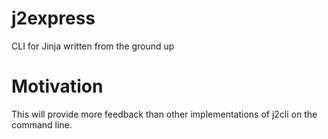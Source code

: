 # j2express
CLI for Jinja written from the ground up

# Motivation
This will provide more feedback than other implementations of j2cli on the command line.
